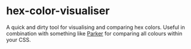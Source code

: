 # hex-color-visualiser

A quick and dirty tool for visualising and comparing hex colors. Useful in combination with something like [Parker](https://www.npmjs.com/package/parker) for comparing all colours within your CSS.
